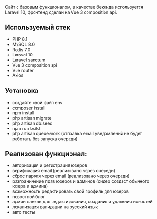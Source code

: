 Сайт с базовым функционалом, в качестве бекенда используется Laravel 10, фронтенд сделан на Vue 3 composition api. 

## Используемый стек

- PHP 8.1
- MySQL 8.0
- Redis 7.0
- Laravel 10
- Laravel sanctum
- Vue 3 composition api
- Vue router
- Axios

## Установка
- создайте свой файл env
- composer install
- npm install
- php artisan migrate
- php artisan db:seed
- npm run build
- php artisan queue:work (отправка email уведомлений не будет работать без запуска очереди)

## Реализован функционал: 

- авторизация и регистрация юзеров
- верификация email (реализовано через очереди)
- сброс пароля через email (реализовано через очереди)
- разграничение прав юзеров и админов (сидер создаст обычного юзера и админа)
- возможность редактировать свой профиль для юзеров
- новостной блог
- админ панель для редактирования, создания и удаления новостей
- локализация валидации на русский язык
- авто тесты
  

